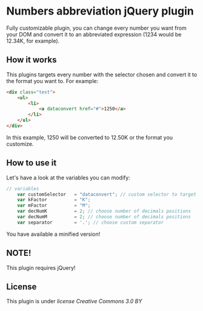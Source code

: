 # Numbers abbreviation jQuery plugin
Fully customizable plugin, you can change every number you want from your DOM and convert it to an abbreviated expression (1234 would be 12.34K, for example).

## How it works
This plugins targets every number with the selector chosen and convert it to the format you want to. For example:
```html
<div class="test">
	<ul>
		<li>
			<a dataconvert href="#">1250</a>
		</li>
	</ul>
</div>
```
In this example, 1250 will be converted to 12.50K or the format you customize.

## How to use it
Let's have a look at the variables you can modify:

```javascript
// variables
	var customSelector 	 = "dataconvert"; // custom selector to target numbers
	var kFactor 		 = "K"; 
	var mFactor 		 = "M";
	var decNumK 		 = 2; // choose number of decimals positions
	var decNumM 		 = 2; // choose number of decimals positions
	var separator 		 = '.'; // choose custom separator
```

You have available a minified version!

## NOTE!
This plugin requires jQuery!

## License
This plugin is under *license Creative Commons 3.0 BY* 

